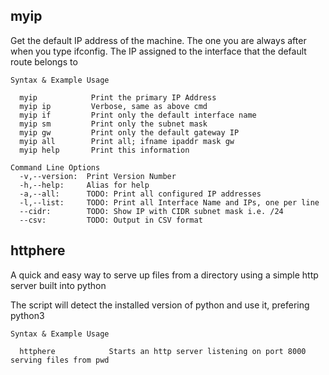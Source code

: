 ## myip

Get the default IP address of the machine.
The one you are always after when you type ifconfig. 
The IP assigned to the interface that the default route belongs to

```
Syntax & Example Usage

  myip            Print the primary IP Address
  myip ip         Verbose, same as above cmd
  myip if         Print only the default interface name
  myip sm         Print only the subnet mask
  myip gw         Print only the default gateway IP
  myip all        Print all; ifname ipaddr mask gw
  myip help       Print this information

Command Line Options
  -v,--version:  Print Version Number
  -h,--help:     Alias for help
  -a,--all:      TODO: Print all configured IP addresses
  -l,--list:     TODO: Print all Interface Name and IPs, one per line 
  --cidr:        TODO: Show IP with CIDR subnet mask i.e. /24
  --csv:         TODO: Output in CSV format
```

## httphere

A quick and easy way to serve up files from a directory using a simple http server built into python

The script will detect the installed version of python and use it, prefering python3

```
Syntax & Example Usage

  httphere            Starts an http server listening on port 8000 serving files from pwd
  
```
